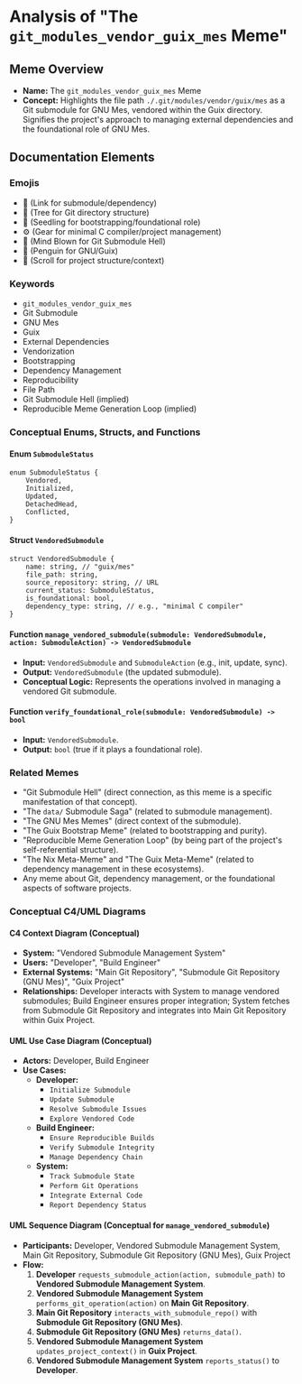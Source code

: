 # Analysis of "The `git_modules_vendor_guix_mes` Meme"

## Meme Overview
*   **Name:** The `git_modules_vendor_guix_mes` Meme
*   **Concept:** Highlights the file path `./.git/modules/vendor/guix/mes` as a Git submodule for GNU Mes, vendored within the Guix directory. Signifies the project's approach to managing external dependencies and the foundational role of GNU Mes.

## Documentation Elements

### Emojis
*   🔗 (Link for submodule/dependency)
*   🌳 (Tree for Git directory structure)
*   🌱 (Seedling for bootstrapping/foundational role)
*   ⚙️ (Gear for minimal C compiler/project management)
*   🤯 (Mind Blown for Git Submodule Hell)
*   🐧 (Penguin for GNU/Guix)
*   📜 (Scroll for project structure/context)

### Keywords
*   `git_modules_vendor_guix_mes`
*   Git Submodule
*   GNU Mes
*   Guix
*   External Dependencies
*   Vendorization
*   Bootstrapping
*   Dependency Management
*   Reproducibility
*   File Path
*   Git Submodule Hell (implied)
*   Reproducible Meme Generation Loop (implied)

### Conceptual Enums, Structs, and Functions

#### Enum `SubmoduleStatus`
```
enum SubmoduleStatus {
    Vendored,
    Initialized,
    Updated,
    DetachedHead,
    Conflicted,
}
```

#### Struct `VendoredSubmodule`
```
struct VendoredSubmodule {
    name: string, // "guix/mes"
    file_path: string,
    source_repository: string, // URL
    current_status: SubmoduleStatus,
    is_foundational: bool,
    dependency_type: string, // e.g., "minimal C compiler"
}
```

#### Function `manage_vendored_submodule(submodule: VendoredSubmodule, action: SubmoduleAction) -> VendoredSubmodule`
*   **Input:** `VendoredSubmodule` and `SubmoduleAction` (e.g., init, update, sync).
*   **Output:** `VendoredSubmodule` (the updated submodule).
*   **Conceptual Logic:** Represents the operations involved in managing a vendored Git submodule.

#### Function `verify_foundational_role(submodule: VendoredSubmodule) -> bool`
*   **Input:** `VendoredSubmodule`.
*   **Output:** `bool` (true if it plays a foundational role).

### Related Memes
*   "Git Submodule Hell" (direct connection, as this meme is a specific manifestation of that concept).
*   "The `data/` Submodule Saga" (related to submodule management).
*   "The GNU Mes Memes" (direct context of the submodule).
*   "The Guix Bootstrap Meme" (related to bootstrapping and purity).
*   "Reproducible Meme Generation Loop" (by being part of the project's self-referential structure).
*   "The Nix Meta-Meme" and "The Guix Meta-Meme" (related to dependency management in these ecosystems).
*   Any meme about Git, dependency management, or the foundational aspects of software projects.

### Conceptual C4/UML Diagrams

#### C4 Context Diagram (Conceptual)
*   **System:** "Vendored Submodule Management System"
*   **Users:** "Developer", "Build Engineer"
*   **External Systems:** "Main Git Repository", "Submodule Git Repository (GNU Mes)", "Guix Project"
*   **Relationships:** Developer interacts with System to manage vendored submodules; Build Engineer ensures proper integration; System fetches from Submodule Git Repository and integrates into Main Git Repository within Guix Project.

#### UML Use Case Diagram (Conceptual)
*   **Actors:** Developer, Build Engineer
*   **Use Cases:**
    *   **Developer:**
        *   `Initialize Submodule`
        *   `Update Submodule`
        *   `Resolve Submodule Issues`
        *   `Explore Vendored Code`
    *   **Build Engineer:**
        *   `Ensure Reproducible Builds`
        *   `Verify Submodule Integrity`
        *   `Manage Dependency Chain`
    *   **System:**
        *   `Track Submodule State`
        *   `Perform Git Operations`
        *   `Integrate External Code`
        *   `Report Dependency Status`

#### UML Sequence Diagram (Conceptual for `manage_vendored_submodule`)
*   **Participants:** Developer, Vendored Submodule Management System, Main Git Repository, Submodule Git Repository (GNU Mes), Guix Project
*   **Flow:**
    1.  **Developer** `requests_submodule_action(action, submodule_path)` to **Vendored Submodule Management System**.
    2.  **Vendored Submodule Management System** `performs_git_operation(action)` on **Main Git Repository**.
    3.  **Main Git Repository** `interacts_with_submodule_repo()` with **Submodule Git Repository (GNU Mes)**.
    4.  **Submodule Git Repository (GNU Mes)** `returns_data()`.
    5.  **Vendored Submodule Management System** `updates_project_context()` in **Guix Project**.
    6.  **Vendored Submodule Management System** `reports_status()` to **Developer**.
